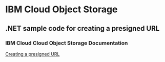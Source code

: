 # IBM Cloud Object Storage

## .NET sample code for creating a presigned URL

### IBM Cloud Cloud Object Storage Documentation

[Creating a presigned URL](https://cloud.ibm.com/docs/cloud-object-storage?topic=cloud-object-storage-presign-url)


